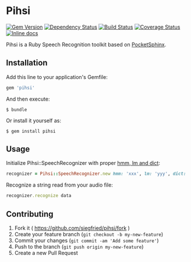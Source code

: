 # Pihsi

[![Gem Version](https://badge.fury.io/rb/pihsi.svg)](http://badge.fury.io/rb/pihsi)
[![Dependency Status](https://gemnasium.com/siegfried/pihsi.svg)](https://gemnasium.com/siegfried/pihsi)
[![Build Status](https://travis-ci.org/siegfried/pihsi.svg?branch=master)](https://travis-ci.org/siegfried/pihsi)
[![Coverage Status](https://coveralls.io/repos/siegfried/pihsi/badge.png)](https://coveralls.io/r/siegfried/pihsi)
[![Inline docs](http://inch-ci.org/github/siegfried/pihsi.svg?branch=master)](http://inch-ci.org/github/siegfried/pihsi)

Pihsi is a Ruby Speech Recognition toolkit based on [PocketSphinx](http://cmusphinx.sourceforge.net).

## Installation

Add this line to your application's Gemfile:

```ruby
gem 'pihsi'
```

And then execute:

    $ bundle

Or install it yourself as:

    $ gem install pihsi

## Usage

Initialize Pihsi::SpeechRecognizer with proper [hmm, lm and dict](http://cmusphinx.sourceforge.net/wiki/tutorialpocketsphinx#initialization):

```ruby
recognizer = Pihsi::SpeechRecognizer.new hmm: 'xxx', lm: 'yyy', dict: 'zzz'
```

Recognize a string read from your audio file:

```ruby
recognizer.recognize data
```

## Contributing

1. Fork it ( https://github.com/siegfried/pihsi/fork )
2. Create your feature branch (`git checkout -b my-new-feature`)
3. Commit your changes (`git commit -am 'Add some feature'`)
4. Push to the branch (`git push origin my-new-feature`)
5. Create a new Pull Request
